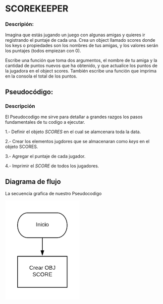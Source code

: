 # SCOREKEEPER
### Descripión:

Imagina que estás jugando un juego con algunas amigas y quieres ir registrando el puntaje de cada una. Crea un object llamado scores donde los keys o propiedades son los nombres de tus amigas, y los valores serán los puntajes (todos empiezan con 0).

Escribe una función que toma dos argumentos, el nombre de tu amiga y la cantidad de puntos nuevos que ha obtenido, y que actualice los puntos de la jugadora en el object scores. También escribe una función que imprima en la consola el total de los puntos.

## Pseudocódigo:
### Descripción
El Pseudocodigo me sirve para detallar a grandes razgos los pasos fundamentales de tu codigo a ejecutar.

1.- Definir el objeto *SCORES* en el cual se alamcenara toda la data.

2.- Crear los elementos jugdores que se almacenaran como *keys* en el objeto SCORES.

3.- Agregar el puntaje de cada jugador.

4.- Imprimir el *SCORE* de todos los jugadores.

## Diagrama de flujo

La secuencia grafica de nuestro Pseudocodigo

![Diagrama de flujo del problema SCOREKEEPER](assets/img/DiagramaSCOREKEEPER.png)
